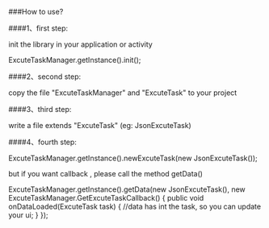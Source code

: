 ###How to use?

####1、first step:

init the library in your application or activity

ExcuteTaskManager.getInstance().init();

####2、second step:

copy the file "ExcuteTaskManager" and "ExcuteTask"  to your project 

####3、third step:

write a file extends "ExcuteTask" (eg: JsonExcuteTask)

####4、fourth step:

ExcuteTaskManager.getInstance().newExcuteTask(new JsonExcuteTask());

but if you want callback , please call the method getData()

ExcuteTaskManager.getInstance().getData(new JsonExcuteTask(),
new ExcuteTaskManager.GetExcuteTaskCallback()
{
	public void onDataLoaded(ExcuteTask task)
	{
		//data has int the task, so you can update your ui;
	}
});

